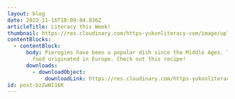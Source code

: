 ```yaml
---
layout: blog
date: 2022-11-16T18:09:04.836Z
articleTitle: Literacy this Week!
thumbnail: https://res.cloudinary.com/https-yukonliteracy-com/image/upload/q_35/v1674668191/pierogirs_hay6v4.jpg
contentBlocks:
  - contentBlock:
      body: Pierogies have been a popular dish since the Middle Ages. The traditional
        food originated in Europe. Check out this recipe!
      downloads:
        - downloadObject:
            downloadLink: https://res.cloudinary.com/https-yukonliteracy-com/image/upload/q_35/v1674668192/peirogies_10436859_2022-11-15_10_15_46_proof1_vncuyj.pdf
id: post-bzZwWI16K
---
```

